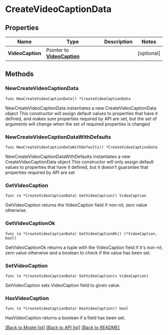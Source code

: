 # CreateVideoCaptionData

## Properties

Name | Type | Description | Notes
------------ | ------------- | ------------- | -------------
**VideoCaption** | Pointer to [**VideoCaption**](VideoCaption.md) |  | [optional] 

## Methods

### NewCreateVideoCaptionData

`func NewCreateVideoCaptionData() *CreateVideoCaptionData`

NewCreateVideoCaptionData instantiates a new CreateVideoCaptionData object
This constructor will assign default values to properties that have it defined,
and makes sure properties required by API are set, but the set of arguments
will change when the set of required properties is changed

### NewCreateVideoCaptionDataWithDefaults

`func NewCreateVideoCaptionDataWithDefaults() *CreateVideoCaptionData`

NewCreateVideoCaptionDataWithDefaults instantiates a new CreateVideoCaptionData object
This constructor will only assign default values to properties that have it defined,
but it doesn't guarantee that properties required by API are set

### GetVideoCaption

`func (o *CreateVideoCaptionData) GetVideoCaption() VideoCaption`

GetVideoCaption returns the VideoCaption field if non-nil, zero value otherwise.

### GetVideoCaptionOk

`func (o *CreateVideoCaptionData) GetVideoCaptionOk() (*VideoCaption, bool)`

GetVideoCaptionOk returns a tuple with the VideoCaption field if it's non-nil, zero value otherwise
and a boolean to check if the value has been set.

### SetVideoCaption

`func (o *CreateVideoCaptionData) SetVideoCaption(v VideoCaption)`

SetVideoCaption sets VideoCaption field to given value.

### HasVideoCaption

`func (o *CreateVideoCaptionData) HasVideoCaption() bool`

HasVideoCaption returns a boolean if a field has been set.


[[Back to Model list]](../README.md#documentation-for-models) [[Back to API list]](../README.md#documentation-for-api-endpoints) [[Back to README]](../README.md)


